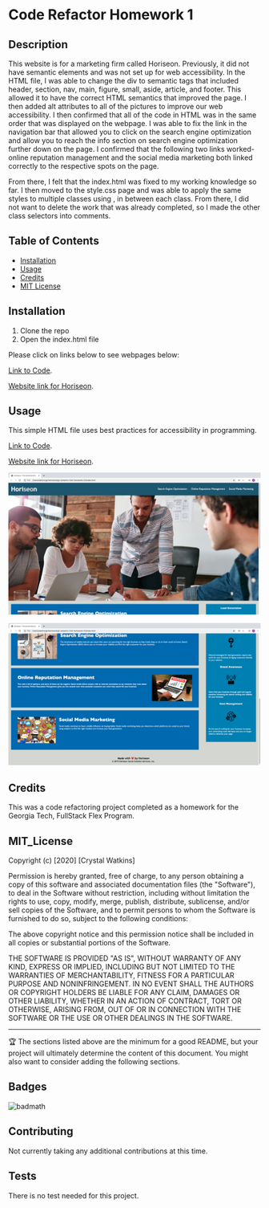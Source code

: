 # Code Refactor Homework 1

## Description 

This website is for a marketing firm called Horiseon. Previously, it did not have semantic elements and was not set up for web accessibility. In the HTML file, I was able to change the div to semantic tags that included header, section, nav, main, figure, small, aside, article, and footer. This allowed it to have the correct HTML semantics that improved the page. I then added alt attributes to all of the pictures to improve our web accessibility. I then confirmed that all of the code in HTML was in the same order that was displayed on the webpage. I was able to fix the link in the navigation bar that allowed you to click on the search engine optimization and allow you to reach the info section on search engine optimization further down on the page. I confirmed that the following two links worked- online reputation management and the social media marketing both linked correctly to the respective spots on the page. 

From there, I felt that the index.html was fixed to my working knowledge so far. I then moved to the style.css page and was able to apply the same styles to multiple classes using , in between each class. From there, I did not want to delete the work that was already completed, so I made the other class selectors into comments. 


## Table of Contents

* [Installation](#installation)
* [Usage](#usage)
* [Credits](#credits)
* [MIT License](#mit_license)


## Installation

1. Clone the repo
2. Open the index.html file

Please click on links below to see webpages below:

[Link to Code](https://github.com/CrystalWatkins/gt-semantic-html-homework-01).
 
[Website link for Horiseon](https://crystalwatkins.github.io/gt-semantic-html-homework-01/).



## Usage 

This simple HTML file uses best practices for accessibility in programming.

[Link to Code](https://github.com/CrystalWatkins/gt-semantic-html-homework-01).
 
[Website link for Horiseon](https://crystalwatkins.github.io/gt-semantic-html-homework-01/).

![Test Page](webpage1.png)

![please help](webpage2.png)

## Credits

This was a code refactoring project completed as a homework for the Georgia Tech, FullStack Flex Program.

## MIT_License

Copyright (c) [2020] [Crystal Watkins]

Permission is hereby granted, free of charge, to any person obtaining a copy
of this software and associated documentation files (the "Software"), to deal
in the Software without restriction, including without limitation the rights
to use, copy, modify, merge, publish, distribute, sublicense, and/or sell
copies of the Software, and to permit persons to whom the Software is
furnished to do so, subject to the following conditions:

The above copyright notice and this permission notice shall be included in all
copies or substantial portions of the Software.

THE SOFTWARE IS PROVIDED "AS IS", WITHOUT WARRANTY OF ANY KIND, EXPRESS OR
IMPLIED, INCLUDING BUT NOT LIMITED TO THE WARRANTIES OF MERCHANTABILITY,
FITNESS FOR A PARTICULAR PURPOSE AND NONINFRINGEMENT. IN NO EVENT SHALL THE
AUTHORS OR COPYRIGHT HOLDERS BE LIABLE FOR ANY CLAIM, DAMAGES OR OTHER
LIABILITY, WHETHER IN AN ACTION OF CONTRACT, TORT OR OTHERWISE, ARISING FROM,
OUT OF OR IN CONNECTION WITH THE SOFTWARE OR THE USE OR OTHER DEALINGS IN THE
SOFTWARE.


---

🏆 The sections listed above are the minimum for a good README, but your project will 
ultimately determine the content of this document. You might also want to consider adding 
the following sections.

## Badges

![badmath](https://img.shields.io/github/stars/CrystalWatkins/gt-semantic-html-homework-01?style=social)

## Contributing

Not currently taking any additional contributions at this time.

## Tests

There is no test needed for this project. 

